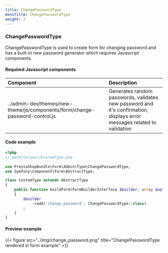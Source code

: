 ```yaml
---
title: ChangePasswordType
menuTitle: ChangePasswordType
weight: 2
---
```


### ChangePasswordType

ChangePasswordType is used to create form for changing password and has a built-in new password generator which requires Javascript components.

#### Required Javascript components
| Component                                                                   | Description                                                                                                             |
|:----------------------------------------------------------------------------|:------------------------------------------------------------------------------------------------------------------------|
| ../admin-dev/themes/new-theme/js/components/form/change-password-control.js | Generates random passwords, validates new password and it's confirmation, displays error messages related to validation |

#### Code example

```php
<?php
// path/to/your/CustomType.php
    
use PrestaShopBundle\Form\Admin\Type\ChangePasswordType;
use Symfony\Component\Form\AbstractType;

class CustomType extends AbstractType
{
    public function buildForm(FormBuilderInterface $builder, array $options)
    {
        $builder
            ->add('change_password', ChangePasswordType::class)
        ;
    }
}
```

#### Preview example

{{< figure src="../img/change_password.png" title="ChangePasswordType rendered in form example" >}}
